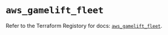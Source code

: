 # `aws_gamelift_fleet`

Refer to the Terraform Registory for docs: [`aws_gamelift_fleet`](https://registry.terraform.io/providers/hashicorp/aws/5.16.0/docs/resources/gamelift_fleet).
